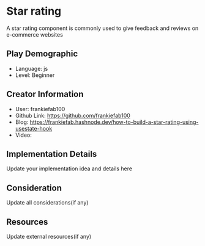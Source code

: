 # Star rating

A star rating component is commonly used to give feedback and reviews on e-commerce websites

## Play Demographic

- Language: js
- Level: Beginner

## Creator Information

- User: frankiefab100
- Github Link: https://github.com/frankiefab100
- Blog: https://frankiefab.hashnode.dev/how-to-build-a-star-rating-using-usestate-hook
- Video: 

## Implementation Details

Update your implementation idea and details here

## Consideration

Update all considerations(if any)

## Resources

Update external resources(if any)

